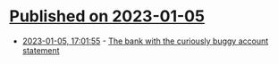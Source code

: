 # [Published on 2023-01-05](index.md)

* [2023-01-05, 17:01:55](https://lobste.rs/s/gbeill/bank_with_curiously_buggy_account) - [The bank with the curiously buggy account statement](https://tomscii.sig7.se/2022/10/The-bank-with-the-buggy-account-statement)
